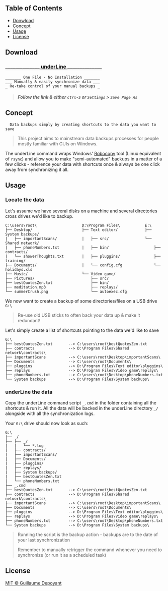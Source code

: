 ## Table of Contents
- [Donwload](#download)
- [Concept](#concept)
- [Usage](#usage)
- [License](#license)

## Download
### [______________ underLine ______________](https://raw.githubusercontent.com/gdepoyant/underline/main/_.cmd)
```
_______ One File - No Installation _______
___ Manually & easily synchronize data ___
_ Re-take control of your manual backups _
```
> #####  Follow the link & either `ctrl-S` or `Settings` > `Save Page As`

## Concept
```
  Data backups simply by creating shortcuts to the data you want to save
```
> This project aims to mainstream data backups processes for people mostly familiar with GUIs on Windows.

  The underLine command wraps Windows' [Robocopy](https://docs.microsoft.com/en-us/windows-server/administration/windows-commands/robocopy) tool (Linux equivalent of `rsync`) and allow you to make "semi-automated" backups in a matter of a few clicks - reference your data with shortcuts once & always be one click away from synchronizing it all.

## Usage
### Locate the data
  Let's assume we have several disks on a machine and several directories cross drives we'd like to backup.

```
C:\users\root\                    D:\Program Files\           E:\
├── Desktop/                      ├── Text editor/            ├── System backups/
|   ├── importantScans/           |   ├── src/                └── Shared network/
|   ├── phoneNumbers.txt          |   ├── bin/                    ├── contracts/
|   └── showerThoughts.txt        |   ├── pluggins/               ├── training/
├── Documents/                    |   └── config.cfg              └── holidays.xls
├── Music/                        └── Video game/
├── Pictures/                         ├── src/
├── bestQuotesZen.txt                 ├── bin/
├── meditation.mp3                    ├── replays/
└── summerCrush.png                   └── autoexec.cfg
```

We now want to create a backup of some directories/files on a USB drive `G:\`
> Re-use old USB sticks to often back your data up & make it redundant!

Let's simply create a list of shortcuts pointing to the data we'd like to save

```
G:\
├── bestQuotesZen.txt       --> C:\users\root\bestQuotesZen.txt
├── contracts               --> D:\Program Files\Shared network\contracts\
├── importantScans          --> C:\users\root\Desktop\importantScans\
├── Documents               --> C:\users\root\Documents\
├── pluggins                --> D:\Program Files\Text editor\pluggins\
├── replays                 --> D:\Program Files\Video game\replays\
├── phoneNumbers.txt        --> C:\users\root\Desktop\phoneNumbers.txt
└── System backups          --> D:\Program Files\System backups\
```

### underLine the data
Copy the underLine command script `_.cmd` in the folder containing all the shortcuts & run it. All the data will be backed in the underLine directory `_/` alongside with all the synchronization logs.

Your `G:\` drive should now look as such:

```
G:\
├── _/
├── ├── _/
|   |   └── *.log
|   ├── contracts/
|   ├── importantScans/
|   ├── Documents/
|   ├── pluggins/
|   ├── replays/
|   ├── System backups/
|   ├── bestQuotesZen.txt
|   └── phoneNumbers.txt
├── _.cmd
├── bestQuotesZen.txt       --> C:\users\root\bestQuotesZen.txt
├── contracts               --> D:\Program Files\Shared network\contracts\
├── importantScans          --> C:\users\root\Desktop\importantScans\
├── Documents               --> C:\users\root\Documents\
├── pluggins                --> D:\Program Files\Text editor\pluggins\
├── replays                 --> D:\Program Files\Video game\replays\
├── phoneNumbers.txt        --> C:\users\root\Desktop\phoneNumbers.txt
└── System backups          --> D:\Program Files\System backups\
```
> Running the script is the backup action - backups are to the date of your last synchronization
> 
> Remember to manually retrigger the command whenever you need to synchronize (or run it as a scheduled task)

## License

[MIT © Guillaume Depoyant](LICENSE)
